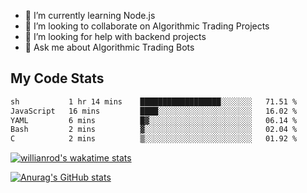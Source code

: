 
- 🌱 I’m currently learning Node.js
- 👯 I’m looking to collaborate on Algorithmic Trading Projects
- 🤔 I’m looking for help with backend projects
- 💬 Ask me about Algorithmic Trading Bots

## My Code Stats

<!--START_SECTION:waka-->

```txt
sh           1 hr 14 mins    ██████████████████░░░░░░░   71.51 %
JavaScript   16 mins         ████░░░░░░░░░░░░░░░░░░░░░   16.02 %
YAML         6 mins          █▓░░░░░░░░░░░░░░░░░░░░░░░   06.14 %
Bash         2 mins          ▓░░░░░░░░░░░░░░░░░░░░░░░░   02.04 %
C            2 mins          ▒░░░░░░░░░░░░░░░░░░░░░░░░   01.92 %
```

<!--END_SECTION:waka-->

[![willianrod's wakatime stats](https://github-readme-stats.vercel.app/api/wakatime?username=holdandup&layout=compact&theme=react&custom_title=Wakatime%20All%20Time%20Stats&langs_count=8)](https://github.com/anuraghazra/github-readme-stats)

[![Anurag's GitHub stats](https://github-readme-stats.vercel.app/api?username=Kevinbarrero)](https://github.com/anuraghazra/github-readme-stats)




